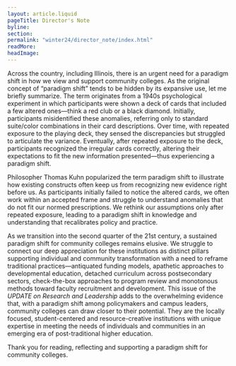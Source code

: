 ```yaml
---
layout: article.liquid
pageTitle: Director's Note
byline: 
section: 
permalink: "winter24/director_note/index.html"
readMore: 
headImage: 
---
```

<ilw-content width="page">
Across the country, including Illinois, there is an urgent need for a paradigm shift in how we view and support community colleges. As the original concept of “paradigm shift” tends to be hidden by its expansive use, let me briefly summarize. The term originates from a 1940s psychological experiment in which participants were shown a deck of cards that included a few altered ones—think a red club or a black diamond. Initially, participants misidentified these anomalies, referring only to standard suite/color combinations in their card descriptions. Over time, with repeated exposure to the playing deck, they sensed the discrepancies but struggled to articulate the variance. Eventually, after repeated exposure to the deck, participants recognized the irregular cards correctly, altering their expectations to fit the new information presented—thus experiencing a paradigm shift.
  
Philosopher Thomas Kuhn popularized the term paradigm shift to illustrate how existing constructs often keep us from recognizing new evidence right before us. As participants initially failed to notice the altered cards, we often work within an accepted frame and struggle to understand anomalies that do not fit our normed prescriptions. We rethink our assumptions only after repeated exposure, leading to a paradigm shift in knowledge and understanding that recalibrates policy and practice.
  
As we transition into the second quarter of the 21st century, a sustained paradigm shift for community colleges remains elusive. We struggle to connect our deep appreciation for these institutions as distinct pillars supporting individual and community transformation with a need to reframe traditional practices—antiquated funding models, apathetic approaches to developmental education, detached curriculum across postsecondary sectors, check-the-box approaches to program review and monotonous methods toward faculty recruitment and development. This issue of the *UPDATE on Research and Leadership* adds to the overwhelming evidence that, with a paradigm shift among policymakers and campus leaders, community colleges can draw closer to their potential. They are the locally focused, student-centered and resource-creative institutions with unique expertise in meeting the needs of individuals and communities in an emerging era of post-traditional higher education.
  
Thank you for reading, reflecting and supporting a paradigm shift for community colleges.

</ilw-content>
